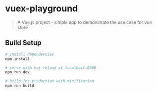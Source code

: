 # vuex-playground

> A Vue.js project - simple app to demonstrate the use case for vue store

## Build Setup

``` bash
# install dependencies
npm install

# serve with hot reload at localhost:8080
npm run dev

# build for production with minification
npm run build
```
